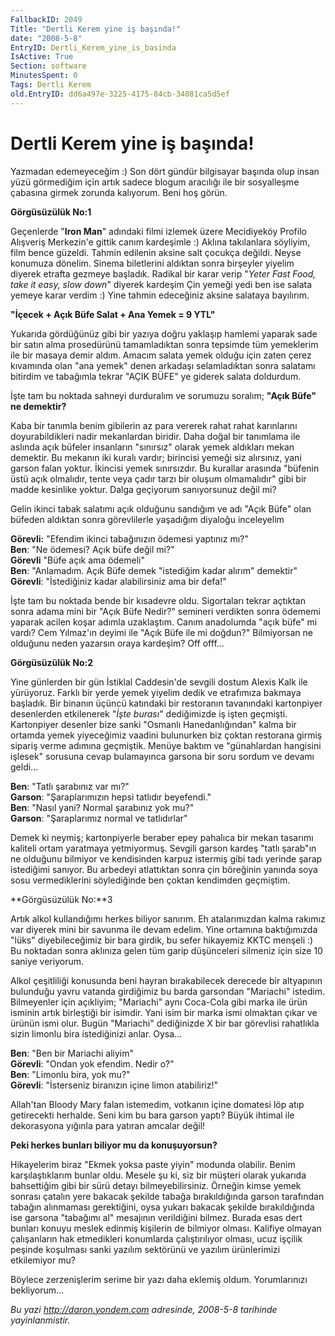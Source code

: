 ```yaml
---
FallbackID: 2049
Title: "Dertli Kerem yine iş başında!"
date: "2008-5-8"
EntryID: Dertli_Kerem_yine_is_basinda
IsActive: True
Section: software
MinutesSpent: 0
Tags: Dertli Kerem
old.EntryID: dd6a497e-3225-4175-84cb-34081ca5d5ef
---
```

# Dertli Kerem yine iş başında!
Yazmadan edemeyeceğim :) Son dört gündür bilgisayar başında olup insan
yüzü görmediğim için artık sadece blogum aracılığı ile bir sosyalleşme
çabasına girmek zorunda kalıyorum. Beni hoş görün.

**Görgüsüzülük No:1**

Geçenlerde "**Iron Man**" adındaki filmi izlemek üzere Mecidiyeköy
Profilo Alışveriş Merkezin'e gittik canım kardeşimle :) Aklına
takılanlara söyliyim, film bence güzeldi. Tahmin edilenin aksine salt
çocukça değildi. Neyse konumuza dönelim. Sinema biletlerini aldıktan
sonra birşeyler yiyelim diyerek etrafta gezmeye başladık. Radikal bir
karar verip "*Yeter Fast Food, take it easy, slow down*" diyerek
kardeşim Çin yemeği yedi ben ise salata yemeye karar verdim :) Yine
tahmin edeceğiniz aksine salataya bayılırım.

**"İçecek + Açık Büfe Salat + Ana Yemek = 9 YTL"**

Yukarıda gördüğünüz gibi bir yazıya doğru yaklaşıp hamlemi yaparak sade
bir satın alma prosedürünü tamamladıktan sonra tepsimde tüm yemeklerim
ile bir masaya demir aldım. Amacım salata yemek olduğu için zaten çerez
kıvamında olan "ana yemek" denen arkadaşı selamladıktan sonra salatamı
bitirdim ve tabağımla tekrar "AÇIK BÜFE" ye giderek salata doldurdum.

İşte tam bu noktada sahneyi durduralım ve sorumuzu soralım; **"Açık
Büfe" ne demektir?**

Kaba bir tanımla benim gibilerin az para vererek rahat rahat karınlarını
doyurabildikleri nadir mekanlardan biridir. Daha doğal bir tanımlama ile
aslında açık büfeler insanların "sınırsız" olarak yemek aldıkları mekan
demektir. Bu mekanın iki kuralı vardır; birincisi yemeği siz alırsınız,
yani garson falan yoktur. İkincisi yemek sınırsızdır. Bu kurallar
arasında "büfenin üstü açık olmalıdır, tente veya çadır tarzı bir oluşum
olmamalıdır" gibi bir madde kesinlike yoktur. Dalga geçiyorum
sanıyorsunuz değil mi?

Gelin ikinci tabak salatımı açık olduğunu sandığım ve adı "Açık Büfe"
olan büfeden aldıktan sonra görevlilerle yaşadığım diyaloğu inceleyelim

**Görevli:** "Efendim ikinci tabağınızın ödemesi yaptınız mı?"\
 **Ben**: "Ne ödemesi? Açık büfe değil mi?"\
 **Görevli** "Büfe açık ama ödemeli"\
 **Ben**: "Anlamadım. Açık Büfe demek "istediğim kadar alırım"
demektir"\
 **Görevli**: "İstediğiniz kadar alabilirsiniz ama bir defa!"

İşte tam bu noktada bende bir kısadevre oldu. Sigortaları tekrar
açtıktan sonra adama mini bir "Açık Büfe Nedir?" semineri verdikten
sonra ödememi yaparak acilen koşar adımla uzaklaştım. Canım anadolumda
"açık büfe" mi vardı? Cem Yılmaz'ın deyimi ile "Açık Büfe ile mi
doğdun?" Bilmiyorsan ne olduğunu neden yazarsın oraya kardeşim? Off
offf...

**Görgüsüzülük No:2**

Yine günlerden bir gün İstiklal Caddesin'de sevgili dostum Alexis Kalk
ile yürüyoruz. Farklı bir yerde yemek yiyelim dedik ve etrafımıza
bakmaya başladık. Bir binanın üçüncü katındaki bir restoranın
tavanındaki kartonpiyer desenlerden etkilenerek "*İşte burası*"
dediğimizde iş işten geçmişti. Kartonpiyer desenler bize sanki "Osmanlı
Hanedanlığından" kalma bir ortamda yemek yiyeceğimiz vaadini bulunurken
biz çoktan restorana girmiş sipariş verme adımına geçmiştik. Menüye
baktım ve "günahlardan hangisini işlesek" sorusuna cevap bulamayınca
garsona bir soru sordum ve devamı geldi...

**Ben**: "Tatlı şarabınız var mı?"\
 **Garson**: "Şaraplarımızın hepsi tatlıdır beyefendi."\
 **Ben**: "Nasıl yani? Normal şarabınız yok mu?"\
 **Garson**: "Şaraplarımız normal ve tatlıdırlar"

Demek ki neymiş; kartonpiyerle beraber epey pahalıca bir mekan tasarımı
kaliteli ortam yaratmaya yetmiyormuş. Sevgili garson kardeş "tatlı
şarab"ın ne olduğunu bilmiyor ve kendisinden karpuz istermiş gibi tadı
yerinde şarap istediğimi sanıyor. Bu arbedeyi atlattıktan sonra çin
böreğinin yanında soya sosu vermediklerini söylediğinde ben çoktan
kendimden geçmiştim.

**Görgüsüzülük No:**3

Artık alkol kullandığımı herkes biliyor sanırım. Eh atalarımızdan kalma
rakımız var diyerek mini bir savunma ile devam edelim. Yine ortamına
baktığımızda "lüks" diyebileceğimiz bir bara girdik, bu sefer hikayemiz
KKTC menşeli :) Bu noktadan sonra aklınıza gelen tüm garip düşünceleri
silmeniz için size 10 saniye veriyorum.

Alkol çeşitliliği konusunda beni hayran bırakabilecek derecede bir
altyapının bulunduğu yavru vatanda girdiğimiz bu barda garsondan
"Mariachi" istedim. Bilmeyenler için açıkliyim; "Mariachi" aynı
Coca-Cola gibi marka ile ürün isminin artık birleştiği bir isimdir. Yani
isim bir marka ismi olmaktan çıkar ve ürünün ismi olur. Bugün "Mariachi"
dediğinizde X bir bar görevlisi rahatlıkla sizin limonlu bira
istediğinizi anlar. Oysa...

**Ben**: "Ben bir Mariachi aliyim"\
 **Görevli**: "Ondan yok efendim. Nedir o?"\
 **Ben**: "Limonlu bira, yok mu?"\
 **Görevli**: "İsterseniz biranızın içine limon atabiliriz!"

Allah'tan Bloody Mary falan istemedim, votkanın içine domatesi löp atıp
getirecekti herhalde. Seni kim bu bara garson yaptı? Büyük ihtimal ile
dekorasyona yığınla para yatıran amcalar değil!

**Peki herkes bunları biliyor mu da konuşuyorsun?**

Hikayelerim biraz "Ekmek yoksa paste yiyin" modunda olabilir. Benim
karşılaştıklarım bunlar oldu. Mesele şu ki, siz bir müşteri olarak
yukarıda bahsettiğim gibi bir sürü detayı bilmeyebilirsiniz. Örneğin
kimse yemek sonrası çatalın yere bakacak şekilde tabağa bırakıldığında
garson tarafından tabağın alınmaması gerektiğini, oysa yukarı bakacak
şekilde bırakıldığında ise garsona "tabağımı al" mesajının verildiğini
bilmez. Burada esas dert bunları konuyu meslek edinmiş kişilerin de
bilmiyor olması. Kalifiye olmayan çalışanların hak etmedikleri
konumlarda çalıştırılıyor olması, ucuz işçilik peşinde koşulması sanki
yazılım sektörünü ve yazılım ürünlerimizi etkilemiyor mu?

Böylece zerzenişlerim serime bir yazı daha eklemiş oldum. Yorumlarınızı
bekliyorum...



*Bu yazi http://daron.yondem.com adresinde, 2008-5-8 tarihinde yayinlanmistir.*
